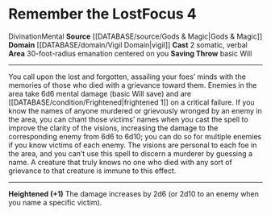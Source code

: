 ﻿---
actions: '[two-actions]'
area: 30-foot-radius emanation centered on you
bloodline: null
component:
- Somatic
- Verbal
cost: null
deity: null
domain:
- '[[DATABASE/domain/Vigil Domain|Vigil]]'
duration: null
element: null
heighten: '+1'
heighten_level: 4, 5, 6, 7, 8, 9, 10
id: '625'
lesson: null
level: '4'
mystery: null
name: Remember the Lost
patron_theme: null
range: null
rarity: Common
requirement: null
rus_type_level: null
saving_throw: basicWill
school: Divination
source: '[[DATABASE/source/Gods & Magic|Gods & Magic]]'
target: null
tradition: null
trait:
- '[[DATABASE/trait/Divination|Divination]]'
- '[[DATABASE/trait/Mental|Mental]]'
trigger: null
type: Focus

---
# Remember the Lost<span class="item-type">Focus 4</span>

<span class="item-trait">Divination</span><span class="item-trait">Mental</span>
**Source** [[DATABASE/source/Gods & Magic|Gods & Magic]] 
**Domain** [[DATABASE/domain/Vigil Domain|vigil]]
**Cast** <span class="action-icon">2</span> somatic, verbal
**Area** 30-foot-radius emanation centered on you
**Saving Throw** basic Will

---
You call upon the lost and forgotten, assailing your foes’ minds with the memories of those who died with a grievance toward them. Enemies in the area take 6d6 mental damage (basic Will save) and are [[DATABASE/condition/Frightened|frightened 1]] on a critical failure. If you know the names of anyone murdered or grievously wronged by an enemy in the area, you can chant those victims’ names when you cast the spell to improve the clarity of the visions, increasing the damage to the corresponding enemy from 6d6 to 6d10; you can do so for multiple enemies if you know victims of each enemy. The visions are personal to each foe in the area, and you can’t use this spell to discern a murderer by guessing a name. A creature that truly knows no one who died with any sort of grievance to that creature is immune to this effect.

---
**Heightened (+1)** The damage increases by 2d6 (or 2d10 to an enemy when you name a specific victim).